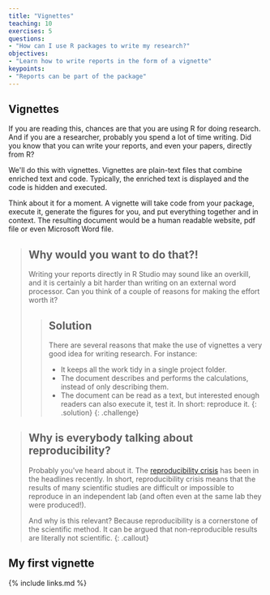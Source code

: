 ```yaml
---
title: "Vignettes"
teaching: 10
exercises: 5
questions:
- "How can I use R packages to write my research?"
objectives:
- "Learn how to write reports in the form of a vignette"
keypoints:
- "Reports can be part of the package"
---
```


## Vignettes

If you are reading this, chances are that you are using R for doing research.
And if you are a researcher, probably you spend a lot of time writing.
Did you know that you can write your reports, and even your papers, directly from R?

We'll do this with vignettes.
Vignettes are plain-text files that combine enriched text and code.
Typically, the enriched text is displayed and the code is hidden and executed.

Think about it for a moment.
A vignette will take code from your package, execute it, generate the figures for you, and put everything together and in context.
The resulting document would be a human readable website, pdf file or even Microsoft Word file.

> ## Why would you want to do that?!
> Writing your reports directly in R Studio may sound like an overkill, and it is certainly a bit harder than writing on an external word processor.
> Can you think of a couple of reasons for making the effort worth it?
>
> > ## Solution
> > There are several reasons that make the use of vignettes a very good idea for writing research.
> > For instance:
> > - It keeps all the work tidy in a single project folder.
> > - The document describes and performs the calculations, instead of only describing them.
> > - The document can be read as a text, but interested enough readers can also execute it, test it. In short: reproduce it.
> {: .solution}
{: .challenge}

> ## Why is everybody talking about reproducibility?
> Probably you've heard about it.
> The [reproducibility crisis](https://en.wikipedia.org/wiki/Replication_crisis) has been in the headlines recently.
> In short, reproducibility crisis means that the results of many scientific studies are difficult or impossible to reproduce in an independent lab (and often even at the same lab they were produced!).
> 
> And why is this relevant?
> Because reproducibility is a cornerstone of the scientific method.
> It can be argued that non-reproducible results are literally not scientific.
{: .callout}

## My first vignette

{% include links.md %}

